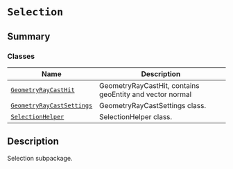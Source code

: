 <!-- vale off -->

<a id="module-ansys.mechanical.stubs.v241.Ansys.Mechanical.Selection"></a>

<a id="selection"></a>

# `Selection`

<a id="summary"></a>

## Summary

### Classes

| Name | Description |
|----------------------------------------------------------------------------------------------------------------------------------------|------------------------------------------------------------|
| [`GeometryRayCastHit`](GeometryRayCastHit.md#ansys.mechanical.stubs.v241.Ansys.Mechanical.Selection.GeometryRayCastHit)                | GeometryRayCastHit, contains geoEntity and vector normal   |
| [`GeometryRayCastSettings`](GeometryRayCastSettings.md#ansys.mechanical.stubs.v241.Ansys.Mechanical.Selection.GeometryRayCastSettings) | GeometryRayCastSettings class.                             |
| [`SelectionHelper`](SelectionHelper.md#ansys.mechanical.stubs.v241.Ansys.Mechanical.Selection.SelectionHelper)                         | SelectionHelper class.                                     |

<a id="description"></a>

## Description

Selection subpackage.

<!-- !! processed by numpydoc !! -->
<!-- vale on -->
